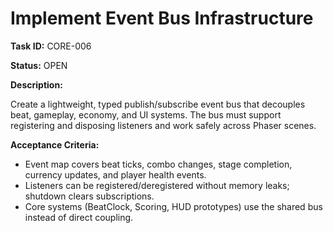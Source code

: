 # Implement Event Bus Infrastructure

**Task ID:** CORE-006

**Status:** OPEN

**Description:**

Create a lightweight, typed publish/subscribe event bus that decouples beat, gameplay, economy, and UI systems. The bus must support registering and disposing listeners and work safely across Phaser scenes.

**Acceptance Criteria:**

- Event map covers beat ticks, combo changes, stage completion, currency updates, and player health events.
- Listeners can be registered/deregistered without memory leaks; shutdown clears subscriptions.
- Core systems (BeatClock, Scoring, HUD prototypes) use the shared bus instead of direct coupling.
